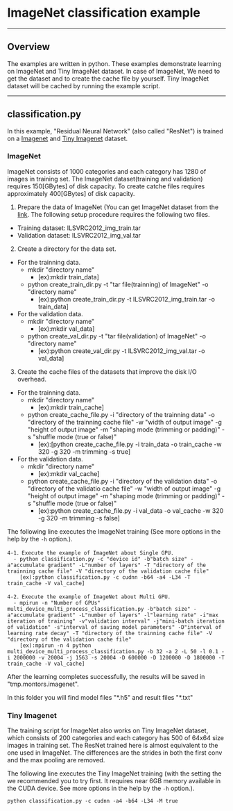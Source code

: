 ﻿# ImageNet classification example

---

## Overview

The examples are written in python. These examples demonstrate learning on ImageNet and Tiny ImageNet dataset.
In case of ImageNet, We need to get the dataset and to create the cache file by yourself.
Tiny ImageNet dataset will be cached by running the example script.

---

## classification.py

In this example, "Residual Neural Network" (also called "ResNet") is trained on a [Imagenet](https://imagenet.herokuapp.com/) and [Tiny Imagenet](https://tiny-imagenet.herokuapp.com/) dataset.

### ImageNet

ImageNet consists of 1000 categories and each category has 1280 of images in training set.
The ImageNet dataset(training and validation) requires 150[GBytes] of disk capacity.
To create catche files requires approximately 400[GBytes] of disk capacity.

1. Prepare the data of ImageNet (You can get ImageNet dataset from the [link](https://imagenet.herokuapp.com/). The following setup procedure requires the following two files.
  - Training dataset: ILSVRC2012_img_train.tar
  - Validation dataset: ILSVRC2012_img_val.tar

2. Create a directory for the data set.
  - For the trainning data.
      - mkdir "directory name"
          - [ex):mkdir train_data]
      - python create_train_dir.py -t "tar file(trainning) of ImageNet" -o "directory name"
          - [ex):python create_train_dir.py -t ILSVRC2012_img_train.tar -o train_data]
  - For the validation data.
      - mkdir "directory name"
          - [ex):mkdir val_data]
      - python create_val_dir.py -t "tar file(validation) of ImageNet" -o "directory name"
          - [ex):python create_val_dir.py -t ILSVRC2012_img_val.tar -o val_data]

3. Create the cache files of the datasets that improve the disk I/O overhead.
  - For the trainning data.
      - mkdir "directory name"
          - [ex):mkdir train_cache]
      - python create_cache_file.py -i "directory of the trainning data" -o "directory of the trainning cache file" -w "width of output image" -g "height of output image" -m "shaping mode (trimming or padding)" -s "shuffle mode (true or false)"
          - [ex):[python create_cache_file.py -i train_data -o train_cache -w 320 -g 320 -m trimming -s true]
  - For the validation data.
      - mkdir "directory name"
          - [ex):mkdir val_cache]
      - python create_cache_file.py -i "directory of the validation data" -o "directory of the validatio cache file" -w "width of output image" -g "height of output image" -m "shaping mode (trimming or padding)" -s "shuffle mode (true or false)"
          - [ex):python create_cache_file.py -i val_data -o val_cache -w 320 -g 320 -m trimming -s false]

The following line executes the ImageNet training (See more options in the help by the `-h` option.).

```
4-1．Execute the example of ImageNet about Single GPU.
  - python classification.py -c "device id" -b"batch size" -a"accumulate gradient" -L"number of layers" -T "directory of the trainning cache file" -V "directory of the validation cache file"
    [ex):python classification.py -c cudnn -b64 -a4 -L34 -T train_cache -V val_cache]

4-2．Execute the example of ImageNet about Multi GPU.
  - mpirun -n "Number of GPUs" multi_device_multi_process_classification.py -b"batch size" -a"accumulate gradient" -L"number of layers" -l"learning rate" -i"max iteration of training" -v"validation interval" -j"mini-batch iteration of validation" -s"interval of saving model parameters" -D"interval of learning rate decay" -T "directory of the trainning cache file" -V "directory of the validation cache file"
    [ex):mpirun -n 4 python multi_device_multi_process_classification.py -b 32 -a 2 -L 50 -l 0.1 -i 2000000 -v 20004 -j 1563 -s 20004 -D 600000 -D 1200000 -D 1800000 -T train_cache -V val_cache]
```

After the learning completes successfully, the results will be saved in "tmp.montors.imagenet".

In this folder you will find model files "\*.h5" and result files "\*.txt"

### Tiny Imagenet

The training script for ImageNet also works on Tiny ImageNet dataset, which
consists of 200 categories and each category has 500 of 64x64 size images in training set.
The ResNet trained here is almost equivalent to the one used in ImageNet.
The differences are the strides in both the first conv and the max pooling are removed.

The following line executes the Tiny ImageNet training (with the setting the we recommended you to try first. It requires near 6GB memory available in the CUDA device. See more options in the help by the `-h` option.).

```
python classification.py -c cudnn -a4 -b64 -L34 -M true
```
